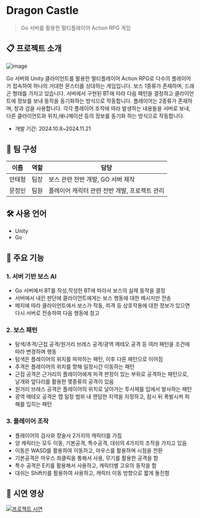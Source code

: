 # Dragon Castle 
> Go 서버를 활용한 멀티플레이어 Action RPG 게임

## 📋 프로젝트 소개
![image](https://github.com/user-attachments/assets/cc03f0bc-7aaf-4fbc-a174-a8ccde22456e)

Go 서버와 Unity 클라이언트를 활용한 멀티플레이어 Action RPG로
다수의 플레이어가 접속하여 하나의 거대한 몬스터를 상대하는 게임입니다.
보스 1종류가 존재하며, 드래곤 형태를 가지고 있습니다. 서버에서 구현된 BT에 따라 다음 패턴을 결정하고 클라이언트에 정보를 보내 동작을 동기화하는 방식으로 작동합니다.
플레이어는 2종류가 존재하며, 창과 검을 사용합니다. 각각 플레이어 조작에 따라 발생하는 내용들을 서버로 보내, 다른 클라이언트와 위치,애니메이션 등의 정보를 동기화 하는 방식으로 작동합니다.
- 개발 기간: 2024.10.8~2024.11.21

## 👥 팀 구성
|이름|역할|담당|
|---|---|---|
|안태형|팀장|보스 관련 전반 개발, GO 서버 제작|
|문정인|팀원|플레이어 캐릭터 관련 전반 개발, 프로젝트 관리|

## 🛠 사용 언어
- Unity
- Go


## 📌 주요 기능 
### 1. 서버 기반 보스 AI
- Go 서버에서 BT를 작성,작성한 BT에 따라서 보스의 실제 동작을 결정
- 서버에서 내린 판단에 클라이언트에게는 보스 행동에 대한 메시지만 전송
- 메지에 따라 클라이언트에서 보스가 작동, 피격 등 상호작용에 대한 정보가 있으면 다시 서버로 전송하여 다음 행동에 참고

### 2. 보스 패턴
- 탐색/추격/근접 공격/원거리 브레스 공격/광역 메테오 공격 등 여러 패턴을 조건에 따라 변경하며 행동
- 탐색은 플레이어의 위치를 파악하는 패턴, 이후 다른 패턴으로 이어짐
- 추격은 플레이어의 위치를 향해 일정시간 이동하는 패턴
- 근접 공격은 근거리의 플레이어에게 피격 판정이 있는 부위로 공격하는 패턴으로, 날개와 앞다리를 활용한 몇종류의 공격이 있음
- 원거리 브레스 공격은 플레이어의 위치로 날아가는 투사체를 입에서 발사하는 패턴
- 광역 메테오 공격은 맵 일정 범위 내 랜덤한 지역을 지정하고, 잠시 뒤 폭발시켜 피해를 입히는 패턴

### 3. 플레이어 조작
- 플레이어의 검사와 창술사 2가지의 캐릭터를 가짐
- 양 캐릭터는 모두 이동, 기본공격, 특수공격, 대쉬의 4가지의 조작을 가지고 있음
- 이동은 WASD를 활용하여 이동하고, 마우스를 활용하며 시점을 전환
- 기본공격은 마우스 좌클릭을 통해서 사용, 무기를 활용한 공격을 함
- 특수 공격은 E키를 활용해서 사용하고, 캐릭터별 고유의 동작을 함
- 대쉬는 Shift키를 활용하여 사용하고, 캐릭터 이동 방향으로 짧게 돌진함


## 🎥 시연 영상
[![프로젝트 시연](https://img.youtube.com/vi/UCZfeSfO8VE/0.jpg)](https://youtu.be/UCZfeSfO8VE)

